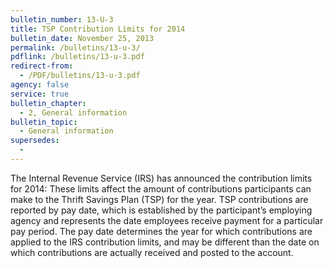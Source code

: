 ```yaml
---
bulletin_number: 13-U-3
title: TSP Contribution Limits for 2014
bulletin_date: November 25, 2013
permalink: /bulletins/13-u-3/
pdflink: /bulletins/13-u-3.pdf
redirect-from:
  - /PDF/bulletins/13-u-3.pdf
agency: false
service: true
bulletin_chapter:
  - 2, General information
bulletin_topic:
  - General information
supersedes:
  -
---
```


The Internal Revenue Service (IRS) has announced the contribution limits for 2014: These limits affect the amount of contributions participants can make to the Thrift Savings Plan (TSP) for the year. TSP contributions are reported by pay date, which is established by the participant’s employing agency and represents the date employees receive payment for a particular pay period. The pay date determines the year for which contributions are applied to the IRS contribution limits, and may be different than the date on which contributions are actually received and posted to the account.
